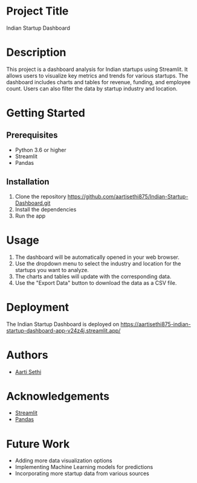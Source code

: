 
# Project Title
Indian Startup Dashboard

# Description
This project is a dashboard analysis for Indian startups using Streamlit. It allows users to visualize key metrics and trends for various startups. The dashboard includes charts and tables for revenue, funding, and employee count. Users can also filter the data by startup industry and location.

# Getting Started

## Prerequisites
- Python 3.6 or higher
- Streamlit
- Pandas


## Installation
1. Clone the repository
 https://github.com/aartisethi875/Indian-Startup-Dashboard.git
2. Install the dependencies
3. Run the app


# Usage
1. The dashboard will be automatically opened in your web browser.
2. Use the dropdown menu to select the industry and location for the startups you want to analyze.
3. The charts and tables will update with the corresponding data.
4. Use the "Export Data" button to download the data as a CSV file.

# Deployment
The Indian Startup Dashboard is deployed on https://aartisethi875-indian-startup-dashboard-app-v24z4j.streamlit.app/



# Authors
- [Aarti Sethi](https://github.com/aartisethi875)

# Acknowledgements
- [Streamlit](https://streamlit.io/)
- [Pandas](https://pandas.pydata.org/)

# Future Work
- Adding more data visualization options
- Implementing Machine Learning models for predictions
- Incorporating more startup data from various sources
